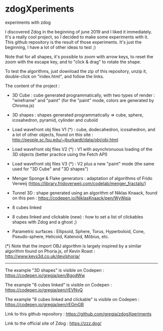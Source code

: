 # zdogXperiments
experiments with zdog

I discovered Zdog in the beginning of june 2019 and I liked it immediately.
It's a really cool project, so I decided to make some experiments with it.
This github repository is the result of those experiments.
It's just the beginning, I have a lot of other ideas to test ;)

Note that for all shapes, it's possible to zoom with arrow keys, to reset the zoom with the escape key, and to "click & drag" to rotate the shape.

To test the algorithms, just download the zip of this repository, unzip it, double-click on "index.html", and follow the links.

The content of the project :

- 3D Cube : cube generated programmatically, with two types of render : "wireframe" and "paint" (for the "paint" mode, colors are generated by Chroma.js)

- 3D shapes : shapes generated programmatically => cube, sphere, icosahedron, pyramid, cylinder and cuboïd

- Load wavefront obj files V1 (*) : cube, dodecahedron, icosahedron, and a lot of other objects, found on this site : http://people.sc.fsu.edu/~jburkardt/data/obj/obj.html

- Load wavefront obj files V2 (*) : V1 with asynchronuous loading of the 3D objects (better practice using the Fetch API)

- Load wavefront obj files V3 (*) : V2 plus a new "paint" mode (the same used for "3D Cube" and "3D shapes")

- Menger Sponge & Flake generators : adaptation of algorithms of Frido Verweij (https://library.fridoverweij.com/codelab/menger_fractals/)

- Tunnel 3D : shape generated using an algorithm of Niklas Knaack, found on this pen : https://codepen.io/NiklasKnaack/pen/WyWqja

- 8 cubes linked

- 8 cubes linked and clickable (new) : how to set a list of clickables shapes with Zdog and a ghost ;)

- Parametric surfaces : Ellipsoid, Sphere, Torus, Hyperboloid, Cone, Pseudo-sphere, Helicoid, Katenoid, Möbius, etc.

(*) Note that the import OBJ algorithm is largely inspired by a similar algorithm found on Phoria.js, of Kevin Roast : http://www.kevs3d.co.uk/dev/phoria/

------------------

The example "3D shapes" is visible on Codepen :
https://codepen.io/gregja/pen/BgodWw

The example "8 cubes linked" is visible on Codepen :
https://codepen.io/gregja/pen/rEVNvQ

The example "8 cubes linked and clickable" is visible on Codepen :
https://codepen.io/gregja/pen/rEGmGB

Link to this github repository :
https://github.com/gregja/zdogXperiments

Link to the official site of Zdog :
https://zzz.dog/
